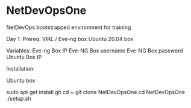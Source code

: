 # NetDevOpsOne
NetDevOps bootstrapped environment for training 


Day 1:
Prereq:
  VIRL / Eve-ng box
  Ubuntu 20.04 box

Variables:
 Eve-ng Box IP
 Eve-NG Box username
 Eve-NG Box password
 Ubuntu Box IP
 
Installation:

Ubuntu box

sudo apt get install git
cd ~
git clone NetDevOpsOne
cd NetDevOpsOne
./setup.sh

